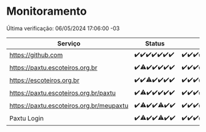 # Monitoramento

Última verificação: 06/05/2024 17:06:00 -03

|Serviço|Status|Últimas 24h|
|---|---|---|
|https://github.com|<span title="2024-04-29: OK=24">✔️</span><span title="2024-04-30: OK=24">✔️</span><span title="2024-05-01: OK=24">✔️</span><span title="2024-05-02: OK=24">✔️</span><span title="2024-05-03: OK=24">✔️</span><span title="2024-05-04: OK=24">✔️</span><span title="2024-05-05: OK=20">✔️</span>|<span title="05/05/2024 17:06:00 -03 : 200">✔️</span><span title="05/05/2024 18:04:00 -03 : 200">✔️</span><span title="05/05/2024 19:04:00 -03 : 200">✔️</span><span title="05/05/2024 20:06:00 -03 : 200">✔️</span><span title="05/05/2024 21:31:00 -03 : 200">✔️</span><span title="05/05/2024 22:44:00 -03 : 200">✔️</span><span title="05/05/2024 23:21:00 -03 : 200">✔️</span><span title="06/05/2024 00:07:00 -03 : 200">✔️</span><span title="06/05/2024 01:08:00 -03 : 200">✔️</span><span title="06/05/2024 02:07:00 -03 : 200">✔️</span><span title="06/05/2024 03:09:00 -03 : 200">✔️</span><span title="06/05/2024 04:06:00 -03 : 200">✔️</span><span title="06/05/2024 05:09:00 -03 : 200">✔️</span><span title="06/05/2024 06:08:00 -03 : 200">✔️</span><span title="06/05/2024 07:07:00 -03 : 200">✔️</span><span title="06/05/2024 08:04:00 -03 : 200">✔️</span><span title="06/05/2024 09:11:00 -03 : 200">✔️</span><span title="06/05/2024 10:07:00 -03 : 200">✔️</span><span title="06/05/2024 11:07:00 -03 : 200">✔️</span><span title="06/05/2024 12:06:00 -03 : 200">✔️</span><span title="06/05/2024 13:08:00 -03 : 200">✔️</span><span title="06/05/2024 14:07:00 -03 : 200">✔️</span><span title="06/05/2024 15:10:00 -03 : 200">✔️</span><span title="06/05/2024 16:03:00 -03 : 200">✔️</span><span title="06/05/2024 17:06:00 -03 : 200">✔️</span>|
|https://paxtu.escoteiros.org.br|<span title="2024-04-29: OK=24">✔️</span><span title="2024-04-30: OK=23, Falhas=1">⚠️</span><span title="2024-05-01: OK=24">✔️</span><span title="2024-05-02: OK=24">✔️</span><span title="2024-05-03: OK=24">✔️</span><span title="2024-05-04: OK=24">✔️</span><span title="2024-05-05: OK=20">✔️</span>|<span title="05/05/2024 17:06:00 -03 : 200">✔️</span><span title="05/05/2024 18:04:00 -03 : 200">✔️</span><span title="05/05/2024 19:04:00 -03 : 200">✔️</span><span title="05/05/2024 20:06:00 -03 : 200">✔️</span><span title="05/05/2024 21:31:00 -03 : 200">✔️</span><span title="05/05/2024 22:44:00 -03 : 200">✔️</span><span title="05/05/2024 23:21:00 -03 : 200">✔️</span><span title="06/05/2024 00:07:00 -03 : 200">✔️</span><span title="06/05/2024 01:08:00 -03 : 200">✔️</span><span title="06/05/2024 02:07:00 -03 : 200">✔️</span><span title="06/05/2024 03:09:00 -03 : 200">✔️</span><span title="06/05/2024 04:06:00 -03 : 200">✔️</span><span title="06/05/2024 05:09:00 -03 : 200">✔️</span><span title="06/05/2024 06:08:00 -03 : 200">✔️</span><span title="06/05/2024 07:07:00 -03 : 200">✔️</span><span title="06/05/2024 08:04:00 -03 : 200">✔️</span><span title="06/05/2024 09:11:00 -03 : 200">✔️</span><span title="06/05/2024 10:07:00 -03 : 200">✔️</span><span title="06/05/2024 11:07:00 -03 : 200">✔️</span><span title="06/05/2024 12:06:00 -03 : 200">✔️</span><span title="06/05/2024 13:08:00 -03 : 0">❌</span><span title="06/05/2024 14:07:00 -03 : 200">✔️</span><span title="06/05/2024 15:10:00 -03 : 200">✔️</span><span title="06/05/2024 16:03:00 -03 : 200">✔️</span><span title="06/05/2024 17:06:00 -03 : 200">✔️</span>|
|https://escoteiros.org.br|<span title="2024-04-29: OK=24">✔️</span><span title="2024-04-30: OK=24">✔️</span><span title="2024-05-01: OK=23, Falhas=1">⚠️</span><span title="2024-05-02: OK=24">✔️</span><span title="2024-05-03: OK=24">✔️</span><span title="2024-05-04: OK=24">✔️</span><span title="2024-05-05: OK=20">✔️</span>|<span title="05/05/2024 17:06:00 -03 : 200">✔️</span><span title="05/05/2024 18:04:00 -03 : 200">✔️</span><span title="05/05/2024 19:04:00 -03 : 200">✔️</span><span title="05/05/2024 20:06:00 -03 : 200">✔️</span><span title="05/05/2024 21:31:00 -03 : 200">✔️</span><span title="05/05/2024 22:44:00 -03 : 200">✔️</span><span title="05/05/2024 23:21:00 -03 : 200">✔️</span><span title="06/05/2024 00:07:00 -03 : 200">✔️</span><span title="06/05/2024 01:08:00 -03 : 200">✔️</span><span title="06/05/2024 02:07:00 -03 : 200">✔️</span><span title="06/05/2024 03:09:00 -03 : 200">✔️</span><span title="06/05/2024 04:06:00 -03 : 200">✔️</span><span title="06/05/2024 05:09:00 -03 : 200">✔️</span><span title="06/05/2024 06:08:00 -03 : 200">✔️</span><span title="06/05/2024 07:07:00 -03 : 200">✔️</span><span title="06/05/2024 08:04:00 -03 : 200">✔️</span><span title="06/05/2024 09:11:00 -03 : 200">✔️</span><span title="06/05/2024 10:07:00 -03 : 200">✔️</span><span title="06/05/2024 11:07:00 -03 : 200">✔️</span><span title="06/05/2024 12:06:00 -03 : 200">✔️</span><span title="06/05/2024 13:08:00 -03 : 200">✔️</span><span title="06/05/2024 14:07:00 -03 : 200">✔️</span><span title="06/05/2024 15:10:00 -03 : 200">✔️</span><span title="06/05/2024 16:03:00 -03 : 200">✔️</span><span title="06/05/2024 17:06:00 -03 : 200">✔️</span>|
|https://paxtu.escoteiros.org.br/paxtu|<span title="2024-04-29: OK=24">✔️</span><span title="2024-04-30: OK=23, Falhas=1">⚠️</span><span title="2024-05-01: OK=24">✔️</span><span title="2024-05-02: OK=24">✔️</span><span title="2024-05-03: OK=24">✔️</span><span title="2024-05-04: OK=24">✔️</span><span title="2024-05-05: OK=20">✔️</span>|<span title="05/05/2024 17:06:00 -03 : 200">✔️</span><span title="05/05/2024 18:04:00 -03 : 200">✔️</span><span title="05/05/2024 19:04:00 -03 : 200">✔️</span><span title="05/05/2024 20:06:00 -03 : 200">✔️</span><span title="05/05/2024 21:31:00 -03 : 200">✔️</span><span title="05/05/2024 22:44:00 -03 : 200">✔️</span><span title="05/05/2024 23:21:00 -03 : 200">✔️</span><span title="06/05/2024 00:07:00 -03 : 200">✔️</span><span title="06/05/2024 01:08:00 -03 : 200">✔️</span><span title="06/05/2024 02:07:00 -03 : 200">✔️</span><span title="06/05/2024 03:09:00 -03 : 200">✔️</span><span title="06/05/2024 04:06:00 -03 : 200">✔️</span><span title="06/05/2024 05:09:00 -03 : 200">✔️</span><span title="06/05/2024 06:08:00 -03 : 200">✔️</span><span title="06/05/2024 07:07:00 -03 : 200">✔️</span><span title="06/05/2024 08:04:00 -03 : 200">✔️</span><span title="06/05/2024 09:12:00 -03 : 200">✔️</span><span title="06/05/2024 10:07:00 -03 : 200">✔️</span><span title="06/05/2024 11:07:00 -03 : 200">✔️</span><span title="06/05/2024 12:06:00 -03 : 200">✔️</span><span title="06/05/2024 13:08:00 -03 : 0">❌</span><span title="06/05/2024 14:07:00 -03 : 200">✔️</span><span title="06/05/2024 15:10:00 -03 : 200">✔️</span><span title="06/05/2024 16:03:00 -03 : 200">✔️</span><span title="06/05/2024 17:06:00 -03 : 200">✔️</span>|
|https://paxtu.escoteiros.org.br/meupaxtu|<span title="2024-04-29: OK=24">✔️</span><span title="2024-04-30: OK=23, Falhas=1">⚠️</span><span title="2024-05-01: OK=24">✔️</span><span title="2024-05-02: OK=24">✔️</span><span title="2024-05-03: OK=22, Falhas=2">⚠️</span><span title="2024-05-04: OK=24">✔️</span><span title="2024-05-05: OK=20">✔️</span>|<span title="05/05/2024 17:06:00 -03 : 200">✔️</span><span title="05/05/2024 18:04:00 -03 : 200">✔️</span><span title="05/05/2024 19:04:00 -03 : 200">✔️</span><span title="05/05/2024 20:06:00 -03 : 200">✔️</span><span title="05/05/2024 21:31:00 -03 : 200">✔️</span><span title="05/05/2024 22:44:00 -03 : 200">✔️</span><span title="05/05/2024 23:21:00 -03 : 200">✔️</span><span title="06/05/2024 00:07:00 -03 : 200">✔️</span><span title="06/05/2024 01:08:00 -03 : 200">✔️</span><span title="06/05/2024 02:07:00 -03 : 200">✔️</span><span title="06/05/2024 03:09:00 -03 : 200">✔️</span><span title="06/05/2024 04:06:00 -03 : 200">✔️</span><span title="06/05/2024 05:09:00 -03 : 200">✔️</span><span title="06/05/2024 06:08:00 -03 : 200">✔️</span><span title="06/05/2024 07:07:00 -03 : 200">✔️</span><span title="06/05/2024 08:04:00 -03 : 200">✔️</span><span title="06/05/2024 09:12:00 -03 : 200">✔️</span><span title="06/05/2024 10:07:00 -03 : 200">✔️</span><span title="06/05/2024 11:07:00 -03 : 200">✔️</span><span title="06/05/2024 12:06:00 -03 : 200">✔️</span><span title="06/05/2024 13:08:00 -03 : 0">❌</span><span title="06/05/2024 14:07:00 -03 : 200">✔️</span><span title="06/05/2024 15:10:00 -03 : 200">✔️</span><span title="06/05/2024 16:03:00 -03 : 200">✔️</span><span title="06/05/2024 17:06:00 -03 : 200">✔️</span>|
|Paxtu Login|<span title="2024-04-29: OK=24">✔️</span><span title="2024-04-30: OK=23, Falhas=1">⚠️</span><span title="2024-05-01: OK=24">✔️</span><span title="2024-05-02: OK=24">✔️</span><span title="2024-05-03: OK=22, Falhas=2">⚠️</span><span title="2024-05-04: OK=24">✔️</span><span title="2024-05-05: OK=20">✔️</span>|<span title="05/05/2024 17:06:00 -03 : 200">✔️</span><span title="05/05/2024 18:04:00 -03 : 200">✔️</span><span title="05/05/2024 19:04:00 -03 : 200">✔️</span><span title="05/05/2024 20:06:00 -03 : 200">✔️</span><span title="05/05/2024 21:31:00 -03 : 200">✔️</span><span title="05/05/2024 22:44:00 -03 : 200">✔️</span><span title="05/05/2024 23:21:00 -03 : 200">✔️</span><span title="06/05/2024 00:07:00 -03 : 200">✔️</span><span title="06/05/2024 01:08:00 -03 : 200">✔️</span><span title="06/05/2024 02:07:00 -03 : 200">✔️</span><span title="06/05/2024 03:09:00 -03 : 200">✔️</span><span title="06/05/2024 04:07:00 -03 : 200">✔️</span><span title="06/05/2024 05:09:00 -03 : 200">✔️</span><span title="06/05/2024 06:08:00 -03 : 200">✔️</span><span title="06/05/2024 07:07:00 -03 : 200">✔️</span><span title="06/05/2024 08:04:00 -03 : 200">✔️</span><span title="06/05/2024 09:12:00 -03 : 200">✔️</span><span title="06/05/2024 10:07:00 -03 : 200">✔️</span><span title="06/05/2024 11:07:00 -03 : 200">✔️</span><span title="06/05/2024 12:06:00 -03 : 200">✔️</span><span title="06/05/2024 13:08:00 -03 : 504">❌</span><span title="06/05/2024 14:07:00 -03 : 200">✔️</span><span title="06/05/2024 15:10:00 -03 : 200">✔️</span><span title="06/05/2024 16:03:00 -03 : 200">✔️</span><span title="06/05/2024 17:06:00 -03 : 200">✔️</span>|
